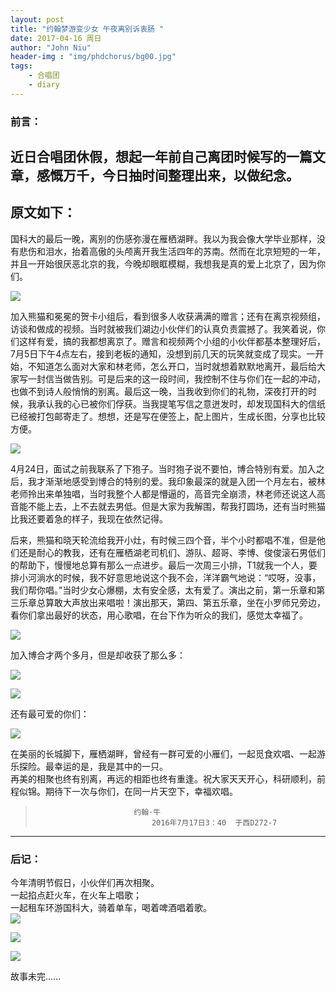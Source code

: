 ```yaml
---
layout: post
title: "约翰梦游变少女 午夜离别诉衷肠 "
date: 2017-04-16 周日
author: "John Niu"
header-img : "img/phdchorus/bg00.jpg"
tags:
    - 合唱团
    - diary
---
```


### 前言：
近日合唱团休假，想起一年前自己离团时候写的一篇文章，感慨万千，今日抽时间整理出来，以做纪念。  
---
**原文如下：**  
---  
国科大的最后一晚，离别的伤感弥漫在雁栖湖畔。我以为我会像大学毕业那样，没有悲伤和泪水，抬着高傲的头颅离开我生活四年的苏南。然而在北京短短的一年，并且一开始很厌恶北京的我，今晚却眼眶模糊，我想我是真的爱上北京了，因为你们。

 ![](http://johnniu.com/img/phdchorus/01.jpg) 

加入熊猫和冕冕的贺卡小组后，看到很多人收获满满的赠言；还有在离京视频组，访谈和做成的视频。当时就被我们湖边小伙伴们的认真负责震撼了。我笑着说，你们这样有爱，搞的我都想离京了。赠言和视频两个小组的小伙伴都基本整理好后，7月5日下午4点左右，接到老板的通知，没想到前几天的玩笑就变成了现实。一开始，不知道怎么面对大家和林老师，怎么开口，当时就想着默默地离开，最后给大家写一封信当做告别。可是后来的这一段时间，我控制不住与你们在一起的冲动，也做不到诗人般悄悄的别离。最后这一晚，当我收到你们的礼物，深夜打开的时候，我承认我的心已被你们俘获。当我提笔写信之意迸发时，却发现国科大的信纸已经被打包邮寄走了。想想，还是写在便签上，配上图片，生成长图，分享也比较方便。

![](http://johnniu.com/img/phdchorus/02.jpg)     
   
4月24日，面试之前我联系了下狍子。当时狍子说不要怕，博合特别有爱。加入之后，我才渐渐地感受到博合的特别的爱。我印象最深的就是入团一个月左右，被林老师拎出来单独唱，当时我整个人都是懵逼的，高音完全崩溃，林老师还说这人高音能不能上去，上不去就去男低。但是大家为我解围，帮我打圆场，还有当时熊猫比我还要着急的样子，我现在依然记得。        

后来，熊猫和晓天轮流给我开小灶，有时候三四个音，半个小时都唱不准，但是他们还是耐心的教我，还有在雁栖湖老司机们、游队、超哥、李博、俊俊滚石男低们的帮助下，慢慢地总算有那么一点进步。最后一次周三小排，T1就我一个人，要排小河淌水的时候，我不好意思地说这个我不会，洋洋霸气地说：“哎呀，没事，我们帮你唱。”当时少女心爆棚，太有安全感，太有爱了。演出之前，第一乐章和第三乐章总算敢大声放出来唱啦！演出那天，第四、第五乐章，坐在小罗师兄旁边，看你们拿出最好的状态，用心歌唱，在台下作为听众的我们，感觉太幸福了。        

![](http://johnniu.com/img/phdchorus/03.jpg) 

加入博合才两个多月，但是却收获了那么多：  

![](http://johnniu.com/img/phdchorus/04.jpg)   

![](http://johnniu.com/img/phdchorus/05.jpg)  

还有最可爱的你们：  

![](http://johnniu.com/img/phdchorus/06.jpg)   

在美丽的长城脚下，雁栖湖畔，曾经有一群可爱的小雁们，一起觅食欢唱、一起游乐探险。最幸运的是，我是其中的一只。  
再美的相聚也终有别离，再远的相距也终有重逢。祝大家天天开心，科研顺利，前程似锦。期待下一次与你们，在同一片天空下，幸福欢唱。  
>						    约翰·牛
>                          		2016年7月17日3：40  于西D272-7				

----  
### 后记：
今年清明节假日，小伙伴们再次相聚。  
一起掐点赶火车，在火车上唱歌；  
一起租车环游国科大，骑着单车，喝着啤酒唱着歌。  
![](http://johnniu.com/img/phdchorus/09.jpg)   

![](http://johnniu.com/img/phdchorus/07.jpg)  

![](http://johnniu.com/img/phdchorus/08.jpg)  

故事未完......
